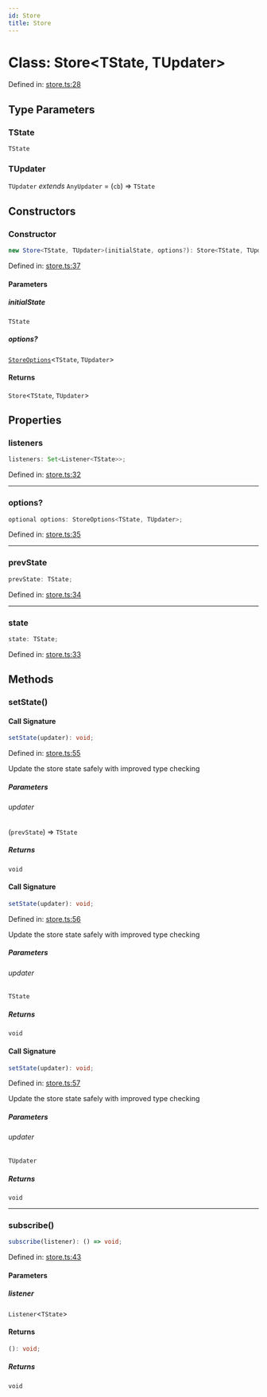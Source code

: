 ```yaml
---
id: Store
title: Store
---
```


# Class: Store\<TState, TUpdater\>

Defined in: [store.ts:28](https://github.com/TanStack/store/blob/main/packages/store/src/store.ts#L28)

## Type Parameters

### TState

`TState`

### TUpdater

`TUpdater` *extends* `AnyUpdater` = (`cb`) => `TState`

## Constructors

### Constructor

```ts
new Store<TState, TUpdater>(initialState, options?): Store<TState, TUpdater>;
```

Defined in: [store.ts:37](https://github.com/TanStack/store/blob/main/packages/store/src/store.ts#L37)

#### Parameters

##### initialState

`TState`

##### options?

[`StoreOptions`](../../interfaces/StoreOptions.md)\<`TState`, `TUpdater`\>

#### Returns

`Store`\<`TState`, `TUpdater`\>

## Properties

### listeners

```ts
listeners: Set<Listener<TState>>;
```

Defined in: [store.ts:32](https://github.com/TanStack/store/blob/main/packages/store/src/store.ts#L32)

***

### options?

```ts
optional options: StoreOptions<TState, TUpdater>;
```

Defined in: [store.ts:35](https://github.com/TanStack/store/blob/main/packages/store/src/store.ts#L35)

***

### prevState

```ts
prevState: TState;
```

Defined in: [store.ts:34](https://github.com/TanStack/store/blob/main/packages/store/src/store.ts#L34)

***

### state

```ts
state: TState;
```

Defined in: [store.ts:33](https://github.com/TanStack/store/blob/main/packages/store/src/store.ts#L33)

## Methods

### setState()

#### Call Signature

```ts
setState(updater): void;
```

Defined in: [store.ts:55](https://github.com/TanStack/store/blob/main/packages/store/src/store.ts#L55)

Update the store state safely with improved type checking

##### Parameters

###### updater

(`prevState`) => `TState`

##### Returns

`void`

#### Call Signature

```ts
setState(updater): void;
```

Defined in: [store.ts:56](https://github.com/TanStack/store/blob/main/packages/store/src/store.ts#L56)

Update the store state safely with improved type checking

##### Parameters

###### updater

`TState`

##### Returns

`void`

#### Call Signature

```ts
setState(updater): void;
```

Defined in: [store.ts:57](https://github.com/TanStack/store/blob/main/packages/store/src/store.ts#L57)

Update the store state safely with improved type checking

##### Parameters

###### updater

`TUpdater`

##### Returns

`void`

***

### subscribe()

```ts
subscribe(listener): () => void;
```

Defined in: [store.ts:43](https://github.com/TanStack/store/blob/main/packages/store/src/store.ts#L43)

#### Parameters

##### listener

`Listener`\<`TState`\>

#### Returns

```ts
(): void;
```

##### Returns

`void`
